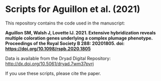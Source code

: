 # Scripts for Aguillon et al. (2021)


This repository contains the code used in the manuscript:

**Aguillon SM, Walsh J, Lovette IJ. 2021. Extensive hybridization reveals multiple coloration genes underlying a complex plumage phenotype. Proceedings of the Royal Society B 288: 20201805. doi: https://doi.org/10.1098/rspb.2020.1805**

Data is available from the Dryad Digital Repository: http://dx.doi.org/10.5061/dryad.7wm37pvrj

If you use these scripts, please cite the paper.

